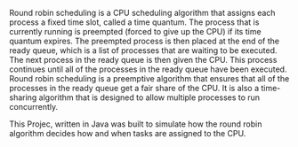 Round robin scheduling is a CPU scheduling algorithm that assigns each process a fixed time slot, called a time quantum. The process that is currently running is preempted (forced to give up the CPU) if its time quantum expires. The preempted process is then placed at the end of the ready queue, which is a list of processes that are waiting to be executed. The next process in the ready queue is then given the CPU. This process continues until all of the processes in the ready queue have been executed. Round robin scheduling is a preemptive algorithm that ensures that all of the processes in the ready queue get a fair share of the CPU. It is also a time-sharing algorithm that is designed to allow multiple processes to run concurrently.

This Projec, written in Java was built to simulate how the round robin algorithm decides how and when tasks are assigned to the CPU.
